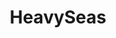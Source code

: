 ---
title: HeavySeas
crosslinks:
- WarshipPorn
- pics
- gifs
- IrelandonReddit
- CatastrophicFailure
- warshipsnuffporn
- Mariners
- SweatyPalms
- OSHA
- WhyWereTheyFilming
- surfing
- videos
- EarthPorn
- AskHistorians
- houston
- FullScorpion
- SlowMotion
- WeatherGifs
- NegativeWithGold
---
